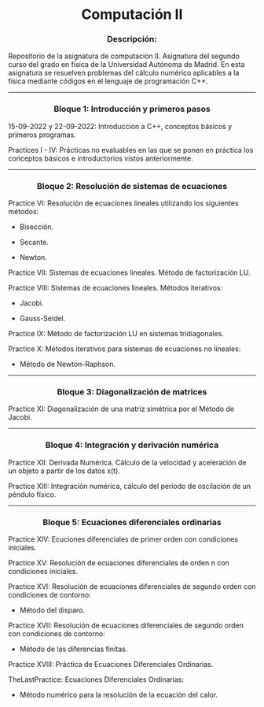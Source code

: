 <h1 align="center">Computación II</h1>

<h3 align="center">Descripción:</h3>
Repositorio de la asignatura de computación II. Asignatura del segundo curso del grado en física de la Universidad Autónoma de Madrid. En esta asignatura se resuelven problemas del cálculo numérico aplicables a la física mediante códigos en el lenguaje de programación C++.

---

<h3 align="center">Bloque 1: Introducción y primeros pasos</h3>

15-09-2022 y 22-09-2022: Introducción a C++, conceptos básicos y primeros programas.

Practices I - IV: Prácticas no evaluables en las que se ponen en práctica los conceptos básicos e introductorios vistos anteriormente.

---

<h3 align="center">Bloque 2: Resolución de sistemas de ecuaciones</h3>

Practice VI: Resolución de ecuaciones lineales utilizando los siguientes métodos:

  - Bisección.
  
  - Secante.
  
  - Newton.
 
Practice VII: Sistemas de ecuaciones lineales. Método de factorización LU.

Practice VIII: Sistemas de ecuaciones lineales. Métodos iterativos:

  - Jacobi.
  
  - Gauss-Seidel.
 
 Practice IX: Método de factorización LU en sistemas tridiagonales.
 
 Practice X: Métodos iterativos para sistemas de ecuaciones no lineales:
 
  - Método de Newton-Raphson.
 
 ---
  
 <h3 align="center">Bloque 3: Diagonalización de matrices</h3>
 
 Practice XI: Diagonalización de una matriz simétrica por el Método de Jacobi.

 ---
 
 <h3 align="center">Bloque 4: Integración y derivación numérica</h3>
  
 Practice XII: Derivada Numérica. Cálculo de la velocidad y aceleración de un objeto a partir de los datos x(t).
 
 Practice XIII: Integración numérica, cálculo del periodo de oscilación de un péndulo físico.
 
 ---
 
 <h3 align="center">Bloque 5: Ecuaciones diferenciales ordinarias</h3>
 
 Practice XIV: Ecuciones diferenciales de primer orden con condiciones iniciales.
 
 Practice XV: Resolución de ecuaciones diferenciales de orden n con condiciones iniciales.
  
 Practice XVI: Resolución de ecuaciones diferenciales de segundo orden con condiciones de contorno:
 
  - Método del disparo.
 
 Practice XVII: Resolución de ecuaciones diferenciales de segundo orden con condiciones de contorno:
 
  - Método de las diferencias finitas.
 
 Practice XVIII: Práctica de Ecuaciones Diferenciales Ordinarias.
 
 TheLastPractice: Ecuaciones Diferenciales Ordinarias:
 
  - Método numérico para la resolución de la ecuación del calor.
